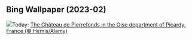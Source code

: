 ## Bing Wallpaper (2023-02)
![](https://www.bing.com/th?id=OHR.SunriseCastle_EN-IN9910172594_UHD.jpg&w=1000)Today: [The Château de Pierrefonds in the Oise department of Picardy, France (© Hemis/Alamy)](https://www.bing.com/th?id=OHR.SunriseCastle_EN-IN9910172594_UHD.jpg)
